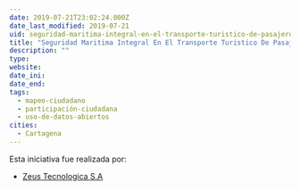```yaml
---
date: 2019-07-21T23:02:24.000Z
date_last_modified: 2019-07-21
uid: seguridad-maritima-integral-en-el-transporte-turistico-de-pasajero-en-el-mulle-de-la-bodeguita
title: "Seguridad Maritima Integral En El Transporte Turistico De Pasajero En El Mulle  De La Bodeguita"
description: ""
type: 
website: 
date_ini: 
date_end: 
tags:
  - mapeo-ciudadano
  - participación-ciudadana
  - uso-de-datos-abiertos
cities: 
  - Cartagena
---
```


Esta iniciativa fue realizada por:

- [Zeus Tecnologica S.A](/i/zeus-tecnologica-s-a.html)
